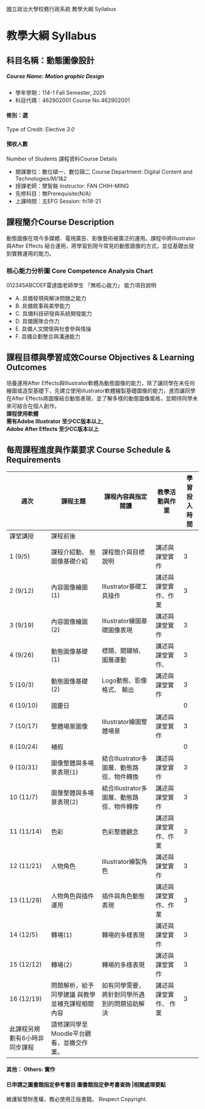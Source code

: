 國立政治大學校務行政系統 教學大綱 Syllabus
# 教學大綱 Syllabus
##  科目名稱：動態圖像設計
#####  Course Name: Motion graphic Design
  * 學年學期：114-1 Fall Semester, 2025 
  * 科目代碼：462902001 Course No.462902001
#### 修別：選
Type of Credit: Elective 
_3.0_
#### 預收人數
Number of Students
課程資料Course Details
  * 開課單位：數位碩一、數位碩二 Course Department: Digital Content and Technologies/M/1&2 
  * 授課老師：樊智銘 Instructor: FAN CHIH-MING 
  * 先修科目：無Prerequisite(N/A)
  * 上課時間：五EFG Session: fri18-21 
##  課程簡介Course Description
動態圖像在現今多媒體、電視廣告、影像藝術被廣泛的運⽤。課程中將Illustrator與After Effects 結合運用，將學習到現今常見的動態圖像的方式，並從基礎出發到實務運用的能力。
###  核心能力分析圖 Core Competence Analysis Chart
012345ABCDEF雷達圖老師學生
「無核心能力」 
能力項目說明
  * A. 具備發現與解決問題之能力
  * B. 具備敘事與美學能力
  * C. 具備科技研發與系統開發能力
  * D. 具備團隊合作力
  * E. 具備人文關懷與社會參與情操
  * F. 具備企劃整合與溝通能力
##  課程目標與學習成效Course Objectives & Learning Outcomes 
培養運⽤After Effects與Illustrator軟體為動態圖像的能⼒，除了讓同學在未任何繪圖或造型基礎下，先建立使用illustrator軟體繪製基礎圖像的能力，進而讓同學在After Effects將圖像結合動態表現，並了解多樣的動態圖像⾵格，並期待同學未來可結合在個⼈創作。  
**課程使用軟體  
需有Adobe Illustrator 至少CC版本以上,  
Adobe After Effects 至少CC版本以上**
##  每周課程進度與作業要求 Course Schedule & Requirements
週次 |  課程主題 |  課程內容與指定閱讀 |  教學活動與作業 |  學習投入時間  
---|---|---|---|---  
課堂講授 |  課程前後  
1 (9/5) |  課程介紹動、 態圖像基礎介紹 |  課程簡介與目標說明 |  講述與課堂實作 |  3 |  0  
2 (9/12) |  內容圖像繪圖(1) |  Illustrator基礎工具操作 |  講述與課堂實作、作業 |  3 |  4.5  
3 (9/19) |  內容圖像繪圖(2) |  Illustrator繪圖基礎圖像表現 |  講述與課堂實作 |  3 |  4.5  
4 (9/26) |  動態圖像基礎(1) |  標題、關鍵幀、圖層運動 |  講述與課堂實作、 |  3 |  4.5  
5 (10/3) |  動態圖像基礎(2) |  Logo動態、影像格式、 輸出 |  講述與課堂實作 |  3 |  4.5  
6 (10/10) |  國慶日 |  |  |  0 |  2  
7 (10/17) |  整體場景圖像 |  Illustrator繪圖整體場景 |  講述與課堂實作 |  3 |  4.5  
8 (10/24) |  補假 |  |  |  0 |  2  
9 (10/31) |  圖像整體與多場景表現(1) |  結合Illustrator多圖層、動態路徑、物件轉換 |  講述與課堂實作 |  3 |  4.5  
10 (11/7) |  圖像整體與多場景表現(2) |  結合Illustrator多圖層、動態路徑、物件轉換 |  講述與課堂實作 |  3 |  4.5  
11 (11/14) |  色彩 |  色彩整體觀念 |  講述與課堂實作、作業 |  3 |  4.5  
12 (11/21) |  人物角色 |  Illustrator繪製角色 |  講述與課堂實作 |  3 |  4.5  
13 (11/28) |  人物角色與插件運用 |  插件與角色動態表現 |  講述與課堂實作、作業 |  3 |  4.5  
14 (12/5) |  轉場(1) |  轉場的多樣表現 |  講述與課堂實作 |  3 |  4.5  
15 (12/12) |  轉場(2) |  轉場的多樣表現 |  講述與課堂實作 |  3 |  4.5  
16 (12/19) |  問題解析，給予同學建議 與教學並補充課程相關內容 |  如有同學需要，將針對同學所遇到的問題協助解決 |  講述與課堂實作、 作業 |  3 |  4.5  
|  此課程另規劃有6小時非同步課程 |  請修課同學至Moodle平台觀看，並繳交作業。 |  |  |   
####  其他： Others: 實作 
####  已申請之圖書館指定參考書目  圖書館指定參考書查詢 |相關處理要點
維護智慧財產權，務必使用正版書籍。 Respect Copyright.